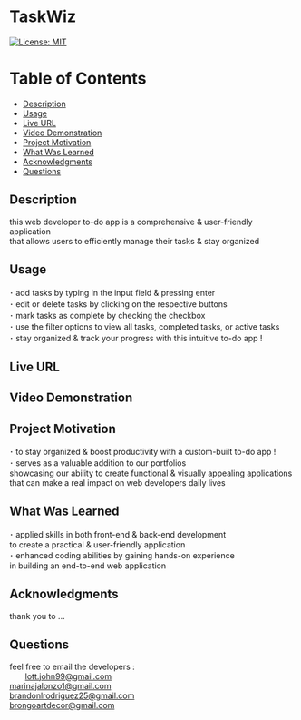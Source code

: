   # TaskWiz

  [![License: MIT](https://img.shields.io/badge/License-MIT-yellow.svg)](https://opensource.org/licenses/MIT)
  
  # Table of Contents

  * [Description](#description)
  * [Usage](#usage)
  * [Live URL](#live-url)
  * [Video Demonstration](#video-demonstration)
  * [Project Motivation](#project-motivation)
  * [What Was Learned](#what-was-learned)
  * [Acknowledgments](#acknowledgments)
  * [Questions](#questions)
  
  ## Description

  this web developer to-do app is a comprehensive & user-friendly application <br>
  that allows users to efficiently manage their tasks & stay organized 
  
  ## Usage 

  ･ add tasks by typing in the input field & pressing enter <br>
  ･ edit or delete tasks by clicking on the respective buttons <br>
  ･ mark tasks as complete by checking the checkbox <br>
  ･ use the filter options to view all tasks, completed tasks, or active tasks <br>
  ･ stay organized & track your progress with this intuitive to-do app !

  ## Live URL 

  ## Video Demonstration

  ## Project Motivation

  ･ to stay organized & boost productivity with a custom-built to-do app ! <br>
  ･ serves as a valuable addition to our portfolios <br>
    showcasing our ability to create functional & visually appealing applications <br>
    that can make a real impact on web developers daily lives
    
  ## What Was Learned

  ･ applied skills in both front-end & back-end development <br>
    to create a practical & user-friendly application <br>
  ･ enhanced coding abilities by gaining hands-on experience <br>
    in building an end-to-end web application

  ## Acknowledgments

  thank you to ...

  ## Questions

  feel free to email the developers : <br>
 &nbsp;&nbsp;&nbsp;&nbsp;&nbsp;&nbsp; lott.john99@gmail.com <br>
                                      marinajalonzo1@gmail.com <br>
                                      brandonlrodriguez25@gmail.com <br>
                                      brongoartdecor@gmail.com
